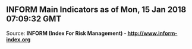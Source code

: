 ## INFORM Main Indicators as of Mon, 15 Jan 2018 07:09:32 GMT

Source: **INFORM (Index For Risk Management) - http://www.inform-index.org**